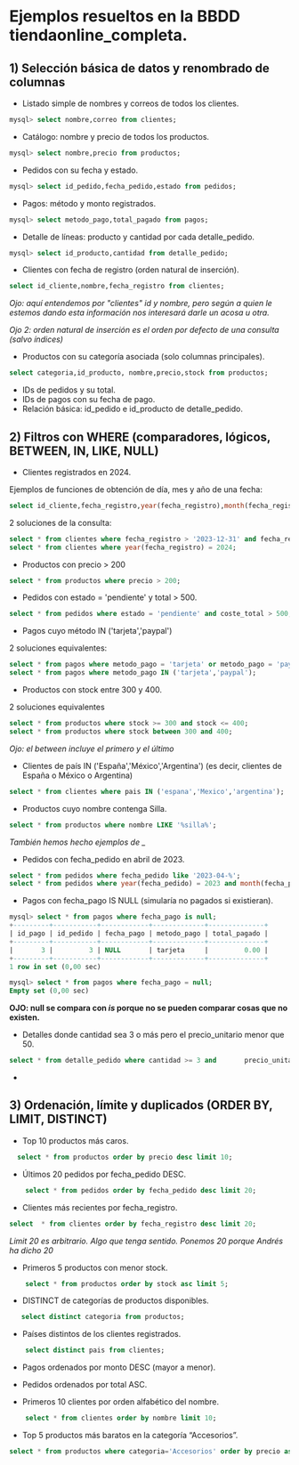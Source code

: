 # Ejemplos resueltos en la BBDD tiendaonline_completa.

## 1) Selección básica de datos y renombrado de columnas

- Listado simple de nombres y correos de todos los clientes.
```sql
mysql> select nombre,correo from clientes;
```

- Catálogo: nombre y precio de todos los productos.
```sql
mysql> select nombre,precio from productos;
```

- Pedidos con su fecha y estado.
```sql
mysql> select id_pedido,fecha_pedido,estado from pedidos;

```

- Pagos: método y monto registrados.
```sql
mysql> select metodo_pago,total_pagado from pagos;
```

- Detalle de líneas: producto y cantidad por cada detalle_pedido.
```sql
mysql> select id_producto,cantidad from detalle_pedido;
```

- Clientes con fecha de registro (orden natural de inserción).
```sql
select id_cliente,nombre,fecha_registro from clientes;
```
*Ojo: aquí entendemos por "clientes" id y nombre, pero según a quien le estemos dando esta información nos interesará darle un acosa u otra.*

*Ojo 2: orden natural de inserción es el orden por defecto de una consulta (salvo índices)*


- Productos con su categoría asociada (solo columnas principales).
```sql
select categoria,id_producto, nombre,precio,stock from productos;
```

- IDs de pedidos y su total.
- IDs de pagos con su fecha de pago.
- Relación básica: id_pedido e id_producto de detalle_pedido.

## 2) Filtros con WHERE (comparadores, lógicos, BETWEEN, IN, LIKE, NULL)

- Clientes registrados en 2024.

Ejemplos de funciones de obtención de día, mes y año de una fecha:
```sql
select id_cliente,fecha_registro,year(fecha_registro),month(fecha_registro),day(fecha_registro) from clientes;
```

2 soluciones de la consulta:
```sql
select * from clientes where fecha_registro > '2023-12-31' and fecha_registro < '2025-01-01';
select * from clientes where year(fecha_registro) = 2024;
```

- Productos con precio > 200
```sql
select * from productos where precio > 200;
```
- Pedidos con estado = 'pendiente' y total > 500.
```sql
select * from pedidos where estado = 'pendiente' and coste_total > 500;
```

- Pagos cuyo método IN ('tarjeta','paypal')

2 soluciones equivalentes:

```sql
select * from pagos where metodo_pago = 'tarjeta' or metodo_pago = 'paypal';
select * from pagos where metodo_pago IN ('tarjeta','paypal');
```
- Productos con stock entre 300 y 400.

2 soluciones equivalentes
```sql
select * from productos where stock >= 300 and stock <= 400;
select * from productos where stock between 300 and 400;
```

*Ojo: el between incluye el primero y el último*

- Clientes de país IN ('España','México','Argentina') (es decir, clientes de España o México o Argentina)
```sql
select * from clientes where pais IN ('espana','Mexico','argentina');
```

- Productos cuyo nombre contenga Silla.

```sql
select * from productos where nombre LIKE '%silla%';
```

*También hemos hecho ejemplos de _*

- Pedidos con fecha_pedido en abril de 2023.
```sql
select * from pedidos where fecha_pedido like '2023-04-%';
select * from pedidos where year(fecha_pedido) = 2023 and month(fecha_pedido) = 4;
```

- Pagos con fecha_pago IS NULL (simularía no pagados si existieran).
```sql
mysql> select * from pagos where fecha_pago is null;
+---------+-----------+------------+-------------+--------------+
| id_pago | id_pedido | fecha_pago | metodo_pago | total_pagado |
+---------+-----------+------------+-------------+--------------+
|       3 |         3 | NULL       | tarjeta     |         0.00 |
+---------+-----------+------------+-------------+--------------+
1 row in set (0,00 sec)

mysql> select * from pagos where fecha_pago = null;
Empty set (0,00 sec)
```

**OJO: null se compara con _is_ porque no se pueden comparar cosas que no existen.**

- Detalles donde cantidad sea 3 o más pero el precio_unitario menor que 50.
```sql
select * from detalle_pedido where cantidad >= 3 and       precio_unitario < 50;
```

- 
## 3) Ordenación, límite y duplicados (ORDER BY, LIMIT, DISTINCT)

- Top 10 productos más caros.
```sql
  select * from productos order by precio desc limit 10;
```

- Últimos 20 pedidos por fecha_pedido DESC.
```sql
    select * from pedidos order by fecha_pedido desc limit 20;
```
- Clientes más recientes por fecha_registro.
```sql
select  * from clientes order by fecha_registro desc limit 20;
```
*Limit 20 es arbitrario. Algo que tenga sentido. Ponemos 20 porque Andrés ha dicho 20*

- Primeros 5 productos con menor stock.
```sql 
    select * from productos order by stock asc limit 5;
```
- DISTINCT de categorías de productos disponibles.
```sql
   select distinct categoria from productos;
```
- Países distintos de los clientes registrados.
```sql
    select distinct pais from clientes;
```
- Pagos ordenados por monto DESC (mayor a menor).


- Pedidos ordenados por total ASC.

- Primeros 10 clientes por orden alfabético del nombre.
```sql
    select * from clientes order by nombre limit 10;
```
- Top 5 productos más baratos en la categoría “Accesorios”.
```sql
select * from productos where categoria='Accesorios' order by precio asc limit 5;
```